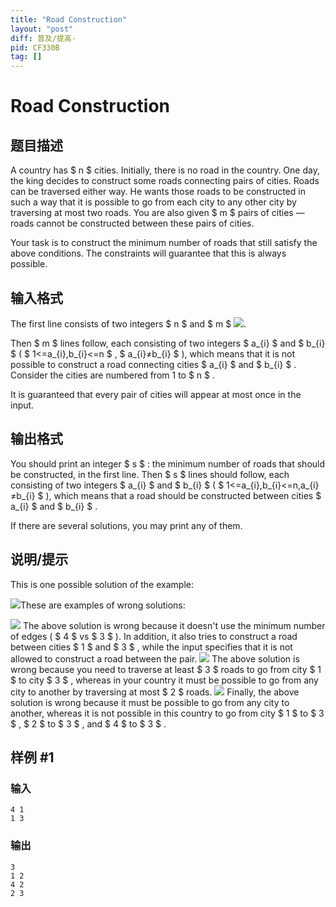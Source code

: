```yaml
---
title: "Road Construction"
layout: "post"
diff: 普及/提高-
pid: CF330B
tag: []
---
```


# Road Construction

## 题目描述

A country has $ n $ cities. Initially, there is no road in the country. One day, the king decides to construct some roads connecting pairs of cities. Roads can be traversed either way. He wants those roads to be constructed in such a way that it is possible to go from each city to any other city by traversing at most two roads. You are also given $ m $ pairs of cities — roads cannot be constructed between these pairs of cities.

Your task is to construct the minimum number of roads that still satisfy the above conditions. The constraints will guarantee that this is always possible.

## 输入格式

The first line consists of two integers $ n $ and $ m $ ![](https://cdn.luogu.com.cn/upload/vjudge_pic/CF330B/e6faf7339eb1f6fbb216af3c8a8b57e1c9ab4532.png).

Then $ m $ lines follow, each consisting of two integers $ a_{i} $ and $ b_{i} $ ( $ 1<=a_{i},b_{i}<=n $ , $ a_{i}≠b_{i} $ ), which means that it is not possible to construct a road connecting cities $ a_{i} $ and $ b_{i} $ . Consider the cities are numbered from 1 to $ n $ .

It is guaranteed that every pair of cities will appear at most once in the input.

## 输出格式

You should print an integer $ s $ : the minimum number of roads that should be constructed, in the first line. Then $ s $ lines should follow, each consisting of two integers $ a_{i} $ and $ b_{i} $ ( $ 1<=a_{i},b_{i}<=n,a_{i}≠b_{i} $ ), which means that a road should be constructed between cities $ a_{i} $ and $ b_{i} $ .

If there are several solutions, you may print any of them.

## 说明/提示

This is one possible solution of the example:

 ![](https://cdn.luogu.com.cn/upload/vjudge_pic/CF330B/35d4305bf70554ede027d8d59a869bd396bac3b7.png)These are examples of wrong solutions:

 ![](https://cdn.luogu.com.cn/upload/vjudge_pic/CF330B/ae8e621e98d61f91c51460d115381f92d4ec087b.png) The above solution is wrong because it doesn't use the minimum number of edges ( $ 4 $ vs $ 3 $ ). In addition, it also tries to construct a road between cities $ 1 $ and $ 3 $ , while the input specifies that it is not allowed to construct a road between the pair. ![](https://cdn.luogu.com.cn/upload/vjudge_pic/CF330B/6e2daf27fe5688077c977d3182e39189aa3373cd.png) The above solution is wrong because you need to traverse at least $ 3 $ roads to go from city $ 1 $ to city $ 3 $ , whereas in your country it must be possible to go from any city to another by traversing at most $ 2 $ roads. ![](https://cdn.luogu.com.cn/upload/vjudge_pic/CF330B/a2943b03b1f25a460029662960912e364f0494fa.png) Finally, the above solution is wrong because it must be possible to go from any city to another, whereas it is not possible in this country to go from city $ 1 $ to $ 3 $ , $ 2 $ to $ 3 $ , and $ 4 $ to $ 3 $ .

## 样例 #1

### 输入

```
4 1
1 3

```

### 输出

```
3
1 2
4 2
2 3

```

